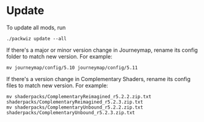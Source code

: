 # Update

To update all mods, run

```
./packwiz update --all
```


If there's a major or minor version change in Journeymap, rename its config folder to match new version. For example:
```
mv journeymap/config/5.10 journeymap/config/5.11
```

If there's a version change in Complementary Shaders, rename its config files to match new version. For example:
```
mv shaderpacks/ComplementaryReimagined_r5.2.2.zip.txt shaderpacks/ComplementaryReimagined_r5.2.3.zip.txt
mv shaderpacks/ComplementaryUnbound_r5.2.2.zip.txt shaderpacks/ComplementaryUnbound_r5.2.3.zip.txt
```
